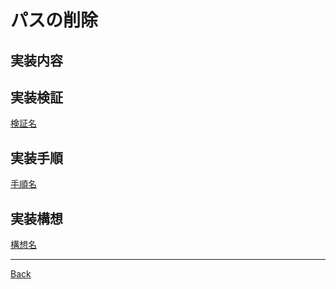 # パスの削除

## 実装内容



## 実装検証

[検証名](./__Validate/README.md)  

## 実装手順

[手順名](./__Process/README.md)  

## 実装構想

[構想名](./__Schema/README.md)  

---
[Back](../README.md)  